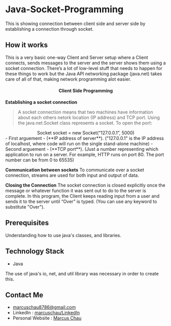 # Java-Socket-Programming

This is showing connection between client side and server side by establishing a connection through socket.


## How it works ##

This is a very basic one-way Client and Server setup where a Client connects, sends messages to the server and the server shows them using a socket connection. 
There’s a lot of low-level stuff that needs to happen for these things to work but the Java API networking package (java.net) takes care of all of that, making network programming alot easier.

#### **<div align = "center">Client Side Programming </div>**
**Establishing a socket connection**
> A socket connection means that two machines have information about each others netork location (IP address) and TCP port. Using the java.net.Socket class represents a socket. To open the port:

<div align="center">Socket socket = new Socket(“127.0.0.1”, 5000)</div>
- First arguement - (**IP address of server**). ("127.0.0.1"  is the IP address of localhost, where code will run on the single stand-alone machine)
- Second arguement - (**TCP port**). (Just a number representing which application to run on a server. For example, HTTP runs on port 80. The port number can be from 0 to 65535)

**Communication between sockets**
To communicate over a socket connection, streams are used for both input and output of data.

**Closing the Connection**
The socket connection is closed explicitly once the message or whatever function it was sent out to do to the server is complete.
In this program, the Client keeps reading input from a user and sends it to the server until “Over” is typed. (You can use any keyword to substitute "Over").


## Prerequisites ##

Understanding how to use java's classes, and libraries.

## Technology Stack ##

- Java

The use of java's io, net, and util library was necessary in order to create this.


## Contact Me ##

- marcuschau8786@gmail.com
- LinkedIn : [marcuschau/LinkedIn](https://www.linkedin.com/in/marcus-chau-b88878221/)
- Personal Website : [Marcus Chau](https://marcuschau.com/)


